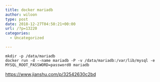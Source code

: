 ```yaml
---
title: docker mariadb
author: wiloon
type: post
date: 2018-12-27T04:50:21+00:00
url: /?p=13220
categories:
  - Uncategorized

---
```

<pre><code class="language-bash line-numbers">mkdir -p /data/mariadb
docker run -d --name mariadb -P -v /data/mariadb:/var/lib/mysql -e MYSQL_ROOT_PASSWORD=password0 mariadb
</code></pre>

https://www.jianshu.com/p/32542630c2bd